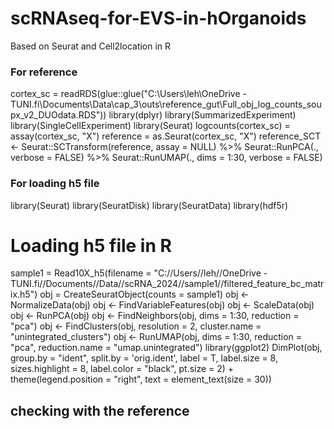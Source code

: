 # scRNAseq-for-EVS-in-hOrganoids
Based on Seurat and Cell2location in R
### For reference
cortex_sc = readRDS(glue::glue("C:\\Users\\leh\\OneDrive - TUNI.fi\\Documents\\Data\\cap_3\\outs\\reference_gut\\Full_obj_log_counts_soupx_v2_DUOdata.RDS"))
library(dplyr)
library(SummarizedExperiment)
library(SingleCellExperiment)
library(Seurat)
logcounts(cortex_sc) = assay(cortex_sc, "X")
reference = as.Seurat(cortex_sc, "X")
reference_SCT <- Seurat::SCTransform(reference, assay = NULL) %>%
  Seurat::RunPCA(., verbose = FALSE) %>%
  Seurat::RunUMAP(., dims = 1:30, verbose = FALSE)

  ### For loading h5 file
  library(Seurat)
library(SeuratDisk)
library(SeuratData)
library(hdf5r)

# Loading h5 file in R

sample1 = Read10X_h5(filename = "C://Users//leh//OneDrive - TUNI.fi//Documents//Data//scRNA_2024//sample1//filtered_feature_bc_matrix.h5") 
obj = CreateSeuratObject(counts = sample1)
obj <- NormalizeData(obj)
obj <- FindVariableFeatures(obj)
obj <- ScaleData(obj)
obj <- RunPCA(obj)
obj <- FindNeighbors(obj, dims = 1:30, reduction = "pca")
obj <- FindClusters(obj, resolution = 2, cluster.name = "unintegrated_clusters")
obj <- RunUMAP(obj, dims = 1:30, reduction = "pca", reduction.name = "umap.unintegrated")
library(ggplot2)
DimPlot(obj, group.by = "ident", split.by = 'orig.ident', label = T, label.size = 8, sizes.highlight = 8,  label.color = "black", pt.size = 2) + theme(legend.position = "right", text = element_text(size = 30))

## checking with the reference

